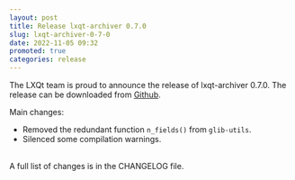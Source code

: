```yaml
---
layout: post
title: Release lxqt-archiver 0.7.0
slug: lxqt-archiver-0-7-0
date: 2022-11-05 09:32
promoted: true
categories: release
---
```


The LXQt team is proud to announce the release of lxqt-archiver 0.7.0.
The release can be downloaded from [Github](https://github.com/lxqt/lxqt-archiver/releases).

Main changes:

 * Removed the redundant function `n_fields()` from `glib-utils`.
 * Silenced some compilation warnings.


<br/>
A full list of changes is in the CHANGELOG file.
<br/>
